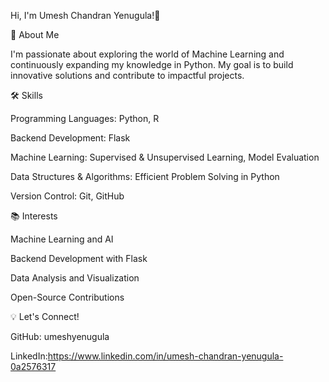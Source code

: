 Hi, I'm Umesh Chandran Yenugula!👋

🚀 About Me

I'm passionate about exploring the world of Machine Learning and continuously expanding my knowledge in Python. My goal is to build innovative solutions and contribute to impactful projects.

🛠️ Skills

Programming Languages: Python, R

Backend Development: Flask

Machine Learning: Supervised & Unsupervised Learning, Model Evaluation

Data Structures & Algorithms: Efficient Problem Solving in Python

Version Control: Git, GitHub


📚 Interests

Machine Learning and AI

Backend Development with Flask

Data Analysis and Visualization

Open-Source Contributions


💡 Let's Connect!

GitHub: umeshyenugula

LinkedIn:https://www.linkedin.com/in/umesh-chandran-yenugula-0a2576317


<!---
umeshyenugula/umeshyenugula is a ✨ special ✨ repository because its `README.md` (this file) appears on your GitHub profile.
You can click the Preview link to take a look at your changes.
--->
